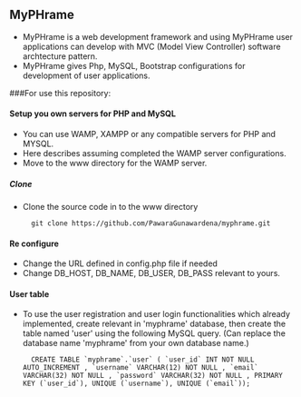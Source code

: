 ## MyPHrame
* MyPHrame is a web development framework and using MyPHrame user applications can develop with MVC (Model View Controller) software archtecture pattern.
* MyPHrame gives Php, MySQL, Bootstrap configurations for development of user applications.

###For use this repository:


#### Setup you own servers for PHP and MySQL
* You can use WAMP, XAMPP or any compatible servers for PHP and MYSQL.
* Here describes assuming completed the WAMP server configurations. 
* Move to the www directory for the WAMP server.

##### Clone
* Clone the source code in to the www directory 

        git clone https://github.com/PawaraGunawardena/myphrame.git
    
#### Re configure
* Change the URL defined in config.php file if needed
* Change DB_HOST, DB_NAME, DB_USER, DB_PASS relevant to yours. 

#### User table 
* To use the user registration and user login functionalities which already implemented, create relevant in 'myphrame' database, then create the table named 'user' using the following MySQL query. 
(Can replace the database name 'myphrame' from your own database name.)

        CREATE TABLE `myphrame`.`user` ( `user_id` INT NOT NULL AUTO_INCREMENT , `username` VARCHAR(12) NOT NULL , `email` VARCHAR(32) NOT NULL , `password` VARCHAR(32) NOT NULL , PRIMARY KEY (`user_id`), UNIQUE (`username`), UNIQUE (`email`));
